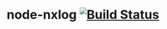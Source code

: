 # node-nxlog [![Build Status](https://travis-ci.org/avz/node-nxlog.svg)](https://travis-ci.org/avz/node-nxlog)
